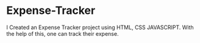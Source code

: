 # Expense-Tracker
I Created an Expense Tracker project using HTML, CSS JAVASCRIPT. With the help of this, one can track their expense.
